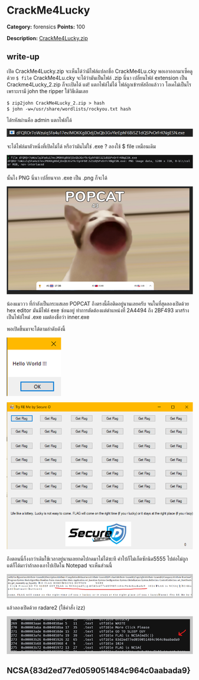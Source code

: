 # CrackMe4Lucky

**Category:** forensics
**Points:** 100

**Description:**
[CrackMe4Lucky.zip](https://github.com/karnzx/Thailand-Cyber-Top-Students-2021-Write-ups/raw/main/CrackMe4Lucky/CrackMe4Lucky.zip)
## write-up

เปิด CrackMe4Lucky.zip จะเห็นได้ว่ามีไฟล์แปลกชื่อ CrackMe4Lu.cky พอเอาออกมาเซ็คดูด้วย `$ file` CrackMe4Lu.cky  จะได้ว่ามันเป็นไฟล์ .zip นี่นา เปลี่ยนไฟล์ extension เป็น Crackme4Lucky_2.zip ก็จะเปิดได้ แต่! แตกไฟล์ไม่ได้ ไฟล์ถูกเข้ารหัสอีกแล้ววว โอเคไม่เป็นไรเพราะเรามี john the ripper ใช้วิธีเดิมเลย

```
$ zip2john CrackMe4Lucky_2.zip > hash
$ john -w=/usr/share/wordlists/rockyou.txt hash
```

ได้รหัสผ่านคือ admin แตกไฟล์ได้

![file(exe)](https://raw.githubusercontent.com/karnzx/Thailand-Cyber-Top-Students-2021-Write-ups/main/CrackMe4Lucky/file(exe).png)

จะได้ไฟล์มาตัวหนึ่งที่เปิดไม่ได้ หรือว่ามันไม่ใช่ .exe ? ลองใช้ $ file เหมือนเดิม

![checkfile(exe)](https://raw.githubusercontent.com/karnzx/Thailand-Cyber-Top-Students-2021-Write-ups/main/CrackMe4Lucky/check%20file%20(exe).png)

นั้นไง PNG นี่นา เปลี่ยนจาก .exe เป็น .png ก็จะได้

![POPCAT](https://raw.githubusercontent.com/karnzx/Thailand-Cyber-Top-Students-2021-Write-ups/main/CrackMe4Lucky/popcat.png)

น้องแมววว ที่กำลังเป็นกระแสเลย POPCAT ถึงตรงนี้คือติดอยู่นานเลยครับ จนในที่สุดลองเปิดด้วย hex editor มันมีไฟล์ exe ซ่อนอยู่ ทำการตัดต้องแต่ตำแหน่งที่ 2A4494 ถึง 2BF493 มาสร้างเป็นไฟล์ใหม่ .exe ผมต้องชื่อว่า inner.exe

พอเปิดขึ้นมาจะได้ตามลำดับดังนี้

![hello](https://raw.githubusercontent.com/karnzx/Thailand-Cyber-Top-Students-2021-Write-ups/main/CrackMe4Lucky/hello.png)

![programe](https://raw.githubusercontent.com/karnzx/Thailand-Cyber-Top-Students-2021-Write-ups/main/CrackMe4Lucky/programe.png)

ถึงตอนนี่ก็งงกว่าเดิมใช้เวลาอยู่นานเลยกดไปกดมาไม่ได้ซะที คำใบ้ก็ไม่เก็ตซักนิด5555 ไปต่อไม่ถูกแต่ก็ได้มาว่าถ้าลองเอาไปเปิดใน Notepad จะเห็นส่วนนี้

![on notepad](https://raw.githubusercontent.com/karnzx/Thailand-Cyber-Top-Students-2021-Write-ups/main/CrackMe4Lucky/notepad.png)

แล้วลองเปิดด้วย radare2 (ใช้คำสั่ง izz)

![on notepad](https://raw.githubusercontent.com/karnzx/Thailand-Cyber-Top-Students-2021-Write-ups/main/CrackMe4Lucky/rad2.png)

## NCSA{83d2ed77ed059051484c964c0aabada9}